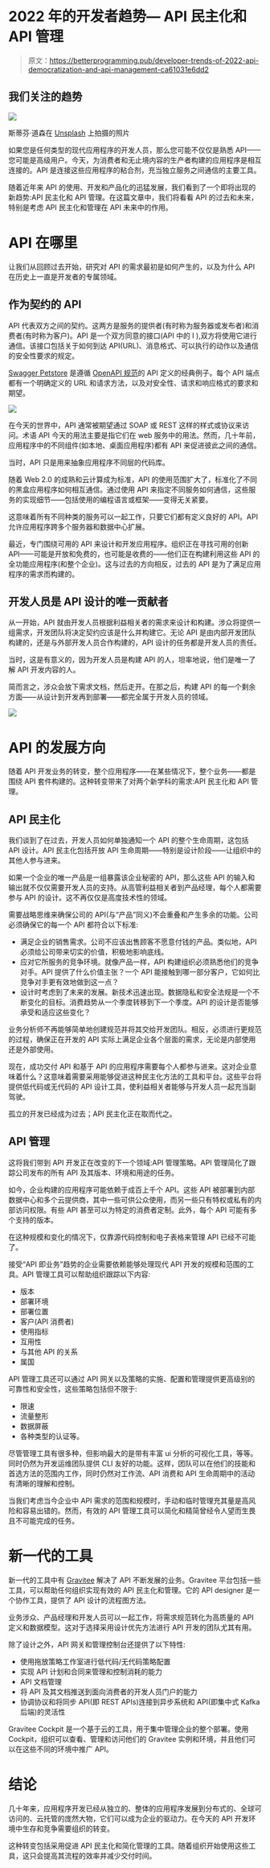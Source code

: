 # 2022 年的开发者趋势— API 民主化和 API 管理

> 原文：<https://betterprogramming.pub/developer-trends-of-2022-api-democratization-and-api-management-ca61031e6dd2>

## 我们关注的趋势

![](img/798a6451fae49b0659499a8017d95ae5.png)

斯蒂芬·道森在 [Unsplash](https://unsplash.com?utm_source=medium&utm_medium=referral) 上拍摄的照片

如果您是任何类型的现代应用程序的开发人员，那么您可能不仅仅是熟悉 API——您可能是高级用户。今天，为消费者和无止境内容的生产者构建的应用程序是相互连接的。API 是连接这些应用程序的粘合剂，充当独立服务之间通信的主要工具。

随着近年来 API 的使用、开发和产品化的迅猛发展，我们看到了一个即将出现的新趋势:API 民主化和 API 管理。在这篇文章中，我们将看看 API 的过去和未来，特别是考虑 API 民主化和管理在 API 未来中的作用。

# API 在哪里

让我们从回顾过去开始，研究对 API 的需求最初是如何产生的，以及为什么 API 在历史上一直是开发者的专属领域。

## 作为契约的 API

API 代表双方之间的契约。这两方是服务的提供者(有时称为服务器或发布者)和消费者(有时称为客户)。API 是一个双方同意的接口(API 中的 I ),双方将使用它进行通信。该接口包括关于如何到达 API(URL)、消息格式、可以执行的动作以及通信的安全性要求的规定。

[Swagger Petstore](https://petstore3.swagger.io/) 是遵循 [OpenAPI 规范](https://spec.openapis.org/oas/v3.1.0)的 API 定义的经典例子。每个 API 端点都有一个明确定义的 URL 和请求方法，以及对安全性、请求和响应格式的要求和期望。

![](img/dd9f9d2a614b58ab69f386831848be40.png)

在今天的世界中，API 通常被期望通过 SOAP 或 REST 这样的样式或协议来访问。术语 API 今天的用法主要是指它们在 web 服务中的用法。然而，几十年前，应用程序中的不同组件(如本地、桌面应用程序)都有 API 来促进彼此之间的通信。

当时，API 只是用来抽象应用程序不同层的代码库。

随着 Web 2.0 的成熟和云计算成为标准，API 的使用范围扩大了，标准化了不同的黑盒应用程序如何相互通信。通过使用 API 来指定不同服务如何通信，这些服务的实现细节——包括使用的编程语言或框架——变得无关紧要。

这意味着所有不同种类的服务可以一起工作，只要它们都有定义良好的 API。API 允许应用程序跨多个服务器和数据中心扩展。

最近，专门围绕可用的 API 来设计和开发应用程序。组织正在寻找可用的创新 API——可能是开放和免费的，也可能是收费的——他们正在构建利用这些 API 的全功能应用程序(和整个企业)。这与过去的方向相反，过去的 API 是为了满足应用程序的需求而构建的。

## 开发人员是 API 设计的唯一贡献者

从一开始，API 就由开发人员根据利益相关者的需求来设计和构建。涉众将提供一组需求，开发团队将决定契约应该是什么并构建它。无论 API 是由内部开发团队构建的，还是与外部开发人员合作构建的，API 设计的任务都是开发人员的责任。

当时，这是有意义的，因为开发人员是构建 API 的人，坦率地说，他们是唯一了解 API 开发内容的人。

简而言之，涉众会放下需求文档，然后走开。在那之后，构建 API 的每一个剩余方面——从设计到开发再到部署——都完全属于开发人员的领域。

![](img/96043fba17ed0c160c1e35dc3c795b0e.png)

# API 的发展方向

随着 API 开发业务的转变，整个应用程序——在某些情况下，整个业务——都是围绕 API 套件构建的。这种转变带来了对两个新学科的需求:API 民主化和 API 管理。

## API 民主化

我们谈到了在过去，开发人员如何单独通知一个 API 的整个生命周期，这包括 API 设计。API 民主化包括开放 API 生命周期——特别是设计阶段——让组织中的其他人参与进来。

如果一个企业的唯一产品是一组暴露该企业秘密的 API，那么这些 API 的输入和输出就不仅仅需要开发人员的支持。从高管利益相关者到产品经理，每个人都需要参与 API 的设计。这不再仅仅是高度技术性的领域。

需要战略思维来确保公司的 API(与“产品”同义)不会重叠和产生多余的功能。公司必须确保它的每一个 API 都符合以下标准:

*   满足企业的销售需求。公司不应该出售顾客不愿意付钱的产品。类似地，API 必须给公司带来切实的价值，积极地影响底线。
*   应对它所服务的竞争环境。就像产品一样，API 构建组织必须熟悉他们的竞争对手。API 提供了什么价值主张？一个 API 能接触到哪一部分客户，它如何比竞争对手更有效地做到这一点？
*   设计时考虑到了未来的发展。新技术迅速出现。数据隐私和安全法规是一个不断变化的目标。消费趋势从一个季度转移到下一个季度。API 的设计是否能够承受和适应这些变化？

业务分析师不再能够简单地创建规范并将其交给开发团队。相反，必须进行更规范的过程，确保正在开发的 API 实际上满足企业各个层面的需求，无论是内部使用还是外部使用。

现在，成功交付 API 和基于 API 的应用程序需要每个人都参与进来。这对企业意味着什么？这意味着需要采用能够促进这种民主化方法的工具和平台。这些平台将提供低代码或无代码的 API 设计工具，使利益相关者能够与开发人员一起充当副驾驶。

孤立的开发已经成为过去；API 民主化正在取而代之。

## API 管理

这将我们带到 API 开发正在改变的下一个领域:API 管理策略。API 管理简化了跟踪公司发布的所有 API 及其版本、环境和用途的任务。

如今，企业构建的应用程序可能依赖于成百上千个 API。这些 API 被部署到内部数据中心和多个云提供商，其中一些可供公众使用，而另一些只有特权或私有的内部访问权限。有些 API 甚至可以为特定的消费者定制。此外，每个 API 可能有多个支持的版本。

在这种规模和变化的情况下，仅靠源代码控制和电子表格来管理 API 已经不可能了。

接受“API 即业务”趋势的企业需要依赖能够处理现代 API 开发的规模和范围的工具。API 管理工具可以帮助组织跟踪以下内容:

*   版本
*   部署环境
*   部署位置
*   客户(API 消费者)
*   使用指标
*   互用性
*   与其他 API 的关系
*   属国

API 管理工具还可以通过 API 网关以及策略的实施、配置和管理提供更高级别的可靠性和安全性，这些策略包括但不限于:

*   限速
*   流量整形
*   数据屏蔽
*   各种类型的认证等。

尽管管理工具有很多种，但影响最大的是带有丰富 ui 分析的可视化工具，等等。同时仍然为开发运维团队提供 CLI 友好的功能。这样，团队可以在他们的技能和首选方法的范围内工作，同时仍然对工作流、API 消费和 API 生命周期中的活动有清晰的理解和控制。

当我们考虑当今企业中 API 需求的范围和规模时，手动和临时管理充其量是高风险和容易出错的。然而，有效的 API 管理工具可以简化和精简曾经令人望而生畏且不可能完成的任务。

# 新一代的工具

新一代的工具中有 [Gravitee](https://www.gravitee.io/) 解决了 API 不断发展的业务。Gravitee 平台包括一些工具，可以帮助任何组织实现有效的 API 民主化和管理。它的 API designer 是一个协作工具，提供了 API 设计的流程图方法。

业务涉众、产品经理和开发人员可以一起工作，将需求规范转化为高质量的 API 定义和数据模型。这对于选择采用设计优先方法进行 API 开发的团队尤其有用。

除了设计之外，API 网关和管理控制台还提供了以下特性:

*   使用拖放策略工作室进行低代码/无代码策略配置
*   实现 API 计划和合同来管理和控制消耗的能力
*   API 文档管理
*   将 API 及其文档推送到面向消费者的开发人员门户的能力
*   协调协议和将同步 API(即 REST APIs)连接到异步系统和 API(即集中式 Kafka 后端)的灵活性

Gravitee Cockpit 是一个基于云的工具，用于集中管理企业的整个部署。使用 Cockpit，组织可以查看、管理和访问他们的 Gravitee 实例和环境，并且他们可以在这些不同的环境中推广 API。

# 结论

几十年来，应用程序开发已经从独立的、整体的应用程序发展到分布式的、全球可访问的、云托管的庞然大物，它们可以成为企业的驱动力。在今天的 API 开发环境中生存和竞争需要组织的转变。

这种转变包括采用促进 API 民主化和简化管理的工具。随着组织开始使用这些工具，这只会提高其流程的效率并减少交付时间。